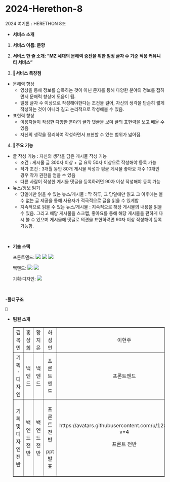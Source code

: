 # 2024-Herethon-8
2024 여기톤 : HERETHON 8조

- **서비스 소개**

1.  **서비스 이름: 문향**

   
2.  **서비스 한 줄 소개: "MZ 세대의 문해력 증진을 위한 일정 글자 수 기준 적용 커뮤니티 서비스”**

3.  **📌서비스 특장점**

   - 문해력 향상
      - 영상을 통해 정보를 습득하는 것이 아닌 문자를 통해 다양한 분야의 정보를 접하면서 문해력 향상에 도움이 됨.
      - 일정 글자 수 이상으로 작성해야한다는 조건을 걸어, 자신의 생각을 단순히 짧게 작성하는 것이 아니라 길고 논리적으로 작성해볼 수 있음.
   - 표현력 향상
      - 이용자들이 작성한 다양한 분야의 글과 댓글을 보며 글의 표현력을 보고 배울 수 있음
      - 자신의 생각을 정리하여 작성하면서 표현할 수 있는 범위가 넓어짐.

4.  **📌주요 기능**
   - 글 작성 기능 : 자신의 생각을 담은 게시물 작성 기능
      - 조건 :  게시물 글 300자 이상 + 글 요약 50자 이상으로 작성해야 등록 가능
      - 작가 조건 : 3개월 동안 80개 게시물 작성과 평균 게시물 좋아요 개수 10개인 경우 작가 권한을 얻을 수 있음
      - 다른 사람이 작성한 게시물 댓글을 등록하려면 90자 이상 작성해야 등록 가능
   -  뉴스/정보 읽기
       - 당일에만 읽을 수 있는 뉴스/게시물 : 딱 하루, 그 당일에만 읽고 그 이후에는 볼 수 없는 글 제공을 통해 사용자가 적극적으로 글을 읽을 수 있게함
       - 지속적으로 읽을 수 있는 뉴스/게시물 : 지속적으로 해당 게시물의 내용을 읽을 수 있음. 그리고 해당 게시물을 스크랩, 좋아요를 통해 해당 게시물을 편하게 다시 볼 수 있으며 게시물에 댓글로 의견을 표현하려면 90자 이상 작성해야 등록가능함.
      
<br/>

- **기술 스택**

  <span>프론트엔드: </span> <img src="https://img.shields.io/badge/html-E34F26?style=for-the-badge&logo=html5&logoColor=white"> <img src="https://img.shields.io/badge/css-1572B6?style=for-the-badge&logo=css3&logoColor=white"> <img src="https://img.shields.io/badge/javascript-F7DF1E?style=for-the-badge&logo=javascript&logoColor=black">

  <span>백엔드: </span><img src="https://img.shields.io/badge/python-3776AB?style=for-the-badge&logo=python&logoColor=white"> <img src="https://img.shields.io/badge/django-092E20?style=for-the-badge&logo=Django&logoColor=white">

  <span>기획·디자인: </span> <img src="https://img.shields.io/badge/figma-F24E1E?style=for-the-badge&logo=figma&logoColor=white">
  
<br/>


-**폴더구조**


    📂

- **팀원 소개**

  <table border="" cellspacing="0" cellpadding="0" width="100%">
  <tr width="100%">
  <td align="center">김복민</a></td>
  <td align="center">홍상희</a></td>
  <td align="center">황지은</a></td>
  <td align="center">하성언</a></td>
  <td align="center">이현주</a></td>    
  </tr>

  <tr width="100%">
  <td  align="center">기획·디자인</td>
  <td  align="center">백엔드</td>
  <td  align="center">백엔드</td>
  <td  align="center">프론트엔드</td>
  <td  align="center">프론트엔드</td>
  </tr>
  
  <tr width="100%">
  <td  align="center"><p>기획 및 디자인 전반</p></td>
  <td  align="center"><p>백엔드 전반</p></td>
  <td  align="center"><p>백엔드 전반</p></td>
    <td  align="center"><p>프론트 전반</p><p>ppt 발표</p></td>
   <td  align="center">https://avatars.githubusercontent.com/u/128278237?v=4<p>프론트 전반</p></td>
  </tr>
  </table>
